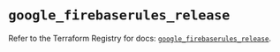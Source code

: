 # `google_firebaserules_release`

Refer to the Terraform Registry for docs: [`google_firebaserules_release`](https://registry.terraform.io/providers/hashicorp/google/4.85.0/docs/resources/firebaserules_release).
